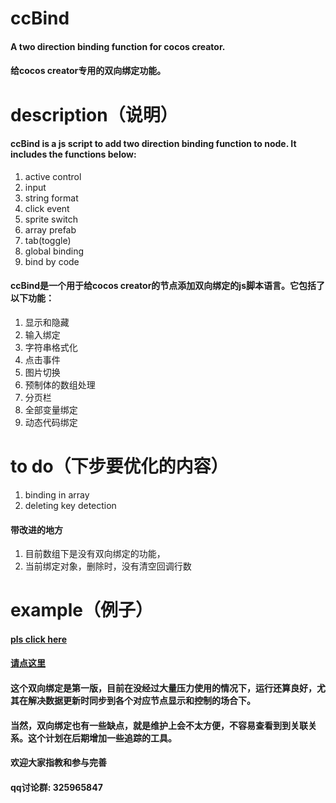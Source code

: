 # ccBind
#### A two direction binding function for cocos creator.
#### 给cocos creator专用的双向绑定功能。

# description（说明）
#### ccBind is a js script to add two direction binding function to node. It includes the functions below:
1. active control
2. input
3. string format
4. click event
5. sprite switch
6. array prefab
7. tab(toggle)
8. global binding
9. bind by code

#### ccBind是一个用于给cocos creator的节点添加双向绑定的js脚本语言。它包括了以下功能：
1. 显示和隐藏
2. 输入绑定
3. 字符串格式化
4. 点击事件
5. 图片切换
6. 预制体的数组处理
7. 分页栏
8. 全部变量绑定
9. 动态代码绑定

# to do（下步要优化的内容）
1. binding in array
2. deleting key detection

#### 带改进的地方
1. 目前数组下是没有双向绑定的功能，
2. 当前绑定对象，删除时，没有清空回调行数

# example（例子）
#### [pls click here]()
#### [请点这里]()

#### 这个双向绑定是第一版，目前在没经过大量压力使用的情况下，运行还算良好，尤其在解决数据更新时同步到各个对应节点显示和控制的场合下。
#### 当然，双向绑定也有一些缺点，就是维护上会不太方便，不容易查看到到关联关系。这个计划在后期增加一些追踪的工具。
#### 欢迎大家指教和参与完善
#### qq讨论群: 325965847


